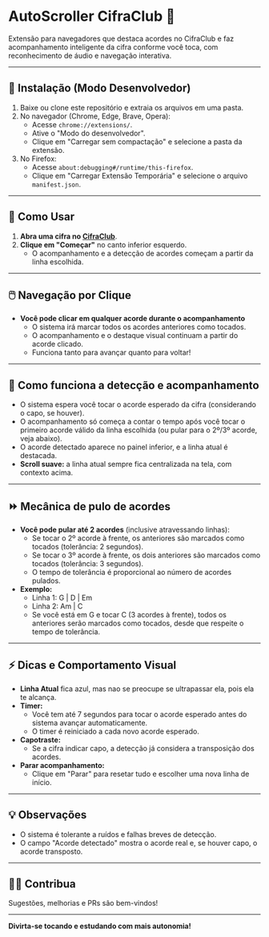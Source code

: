 # AutoScroller CifraClub 🎸

Extensão para navegadores que destaca acordes no CifraClub e faz acompanhamento inteligente da cifra conforme você toca, com reconhecimento de áudio e navegação interativa.

---

## 🚀 Instalação (Modo Desenvolvedor)

1. Baixe ou clone este repositório e extraia os arquivos em uma pasta.
2. No navegador (Chrome, Edge, Brave, Opera):
   - Acesse `chrome://extensions/`.
   - Ative o "Modo do desenvolvedor".
   - Clique em "Carregar sem compactação" e selecione a pasta da extensão.
3. No Firefox:
   - Acesse `about:debugging#/runtime/this-firefox`.
   - Clique em "Carregar Extensão Temporária" e selecione o arquivo `manifest.json`.

---

## 🎯 Como Usar

1. **Abra uma cifra no [CifraClub](https://www.cifraclub.com.br/)**.
2. **Clique em "Começar"** no canto inferior esquerdo.
   - O acompanhamento e a detecção de acordes começam a partir da linha escolhida.

---

## 🖱️ Navegação por Clique

- **Você pode clicar em qualquer acorde durante o acompanhamento**
  - O sistema irá marcar todos os acordes anteriores como tocados.
  - O acompanhamento e o destaque visual continuam a partir do acorde clicado.
  - Funciona tanto para avançar quanto para voltar!

---

## 🎵 Como funciona a detecção e acompanhamento

- O sistema espera você tocar o acorde esperado da cifra (considerando o capo, se houver).
- O acompanhamento só começa a contar o tempo após você tocar o primeiro acorde válido da linha escolhida (ou pular para o 2º/3º acorde, veja abaixo).
- O acorde detectado aparece no painel inferior, e a linha atual é destacada.
- **Scroll suave:** a linha atual sempre fica centralizada na tela, com contexto acima.

---

## ⏩ Mecânica de pulo de acordes

- **Você pode pular até 2 acordes** (inclusive atravessando linhas):
  - Se tocar o 2º acorde à frente, os anteriores são marcados como tocados (tolerância: 2 segundos).
  - Se tocar o 3º acorde à frente, os dois anteriores são marcados como tocados (tolerância: 3 segundos).
  - O tempo de tolerância é proporcional ao número de acordes pulados.
- **Exemplo:**
  - Linha 1: G | D | Em
  - Linha 2: Am | C
  - Se você está em G e tocar C (3 acordes à frente), todos os anteriores serão marcados como tocados, desde que respeite o tempo de tolerância.

---

## ⚡ Dicas e Comportamento Visual

- **Linha Atual** fica azul, mas nao se preocupe se ultrapassar ela, pois ela te alcança.
- **Timer:**
  - Você tem até 7 segundos para tocar o acorde esperado antes do sistema avançar automaticamente.
  - O timer é reiniciado a cada novo acorde esperado.
- **Capotraste:**
  - Se a cifra indicar capo, a detecção já considera a transposição dos acordes.
- **Parar acompanhamento:**
  - Clique em "Parar" para resetar tudo e escolher uma nova linha de início.

---

## 💡 Observações

- O sistema é tolerante a ruídos e falhas breves de detecção.
- O campo "Acorde detectado" mostra o acorde real e, se houver capo, o acorde transposto.

---

## 👨‍💻 Contribua

Sugestões, melhorias e PRs são bem-vindos!

---

**Divirta-se tocando e estudando com mais autonomia!**
